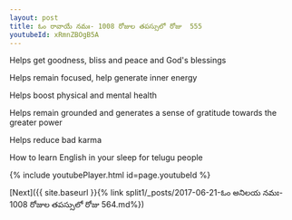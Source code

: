 ```yaml
---
layout: post
title: ఓం రావాయే నమః- 1008 రోజుల తపస్సులో రోజు  555
youtubeId: xRmnZBOgB5A
---
```

 
 
Helps get goodness, bliss and peace and God's blessings
 
Helps remain focused, help generate inner energy 
 
Helps boost physical and mental health 
 
Helps remain grounded and generates a sense of gratitude towards the greater power 
 
Helps reduce bad karma
 
How to learn English in your sleep for telugu people
 
 
 
 


{% include youtubePlayer.html id=page.youtubeId %}
 
[Next]({{ site.baseurl }}{% link split1/_posts/2017-06-21-ఓం అనిలయ నమః- 1008 రోజుల తపస్సులో రోజు  564.md%})
 
